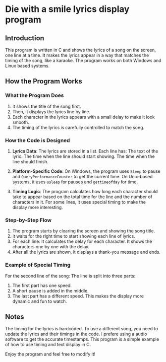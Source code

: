 # Die with a smile lyrics display program
## Introduction
This program is written in C and shows the lyrics of a song on the screen, one line at a time. 
It makes the lyrics appear in a way that matches the timing of the song, like a karaoke. 
The program works on both Windows and Linux based systems.

## How the Program Works
### What the Program Does
1. It shows the title of the song first.
2. Then, it displays the lyrics line by line.
3. Each character in the lyrics appears with a small delay to make it look smooth.
4. The timing of the lyrics is carefully controlled to match the song.

### How the Code is Designed
1. **Lyrics Data**:
   The lyrics are stored in a list. Each line has:
     The text of the lyric.
     The time when the line should start showing.
     The time when the line should finish.

2. **Platform-Specific Code**:
   On Windows, the program uses `Sleep` to pause and `QueryPerformanceCounter` to get the current time.
   On Unix-based systems, it uses `usleep` for pauses and `gettimeofday` for time.

3. **Timing Logic**:
   The program calculates how long each character should take to appear based on the total time for the line and the number of characters in it.
   For some lines, it uses special timing to make the display more interesting.

### Step-by-Step Flow
1. The program starts by clearing the screen and showing the song title.
2. It waits for the right time to start showing each line of lyrics.
3. For each line:
   It calculates the delay for each character.
   It shows the characters one by one with the delay.
4. After all the lyrics are shown, it displays a thank-you message and ends.

### Example of Special Timing
For the second line of the song:
The line is split into three parts:
  1. The first part has one speed.
  2. A short pause is added in the middle.
  3. The last part has a different speed.
This makes the display more dynamic and fun to watch.

## Notes
The timing for the lyrics is hardcoded. To use a different song, you need to update the lyrics and their timings in the code.
I prefere using a audio software to get the accurate timestamps.
This program is a simple example of how to use timing and text display in C.

Enjoy the program and feel free to modify it!
